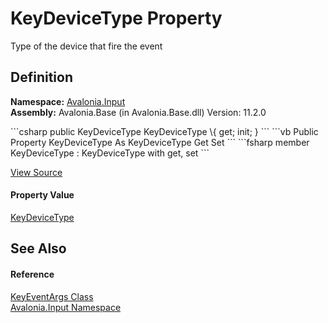# KeyDeviceType Property


Type of the device that fire the event



## Definition
**Namespace:** <a href="N_Avalonia_Input">Avalonia.Input</a>  
**Assembly:** Avalonia.Base (in Avalonia.Base.dll) Version: 11.2.0

<Tabs groupId="api-code-preview">
<TabItem value="csharp" label="C#">
```csharp
public KeyDeviceType KeyDeviceType \{ get; init; }
```
</TabItem>
<TabItem value="vb" label="VB">
```vb
Public Property KeyDeviceType As KeyDeviceType
	Get
	Set
```
</TabItem>
<TabItem value="fsharp" label="F#">
```fsharp
member KeyDeviceType : KeyDeviceType with get, set
```
</TabItem>
</Tabs>



<a href="https://github.com/AvaloniaUI/Avalonia/tree/master/src/Avalonia.Base/Input/KeyEventArgs.cs#L78" title="View the source code">View Source</a>



#### Property Value
<a href="T_Avalonia_Input_KeyDeviceType">KeyDeviceType</a>

## See Also


#### Reference
<a href="T_Avalonia_Input_KeyEventArgs">KeyEventArgs Class</a>  
<a href="N_Avalonia_Input">Avalonia.Input Namespace</a>  

